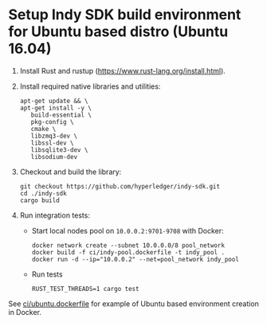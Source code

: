 # Setup Indy SDK build environment for Ubuntu based distro (Ubuntu 16.04)

1. Install Rust and rustup (https://www.rust-lang.org/install.html).
2. Install required native libraries and utilities:
   
   ```
   apt-get update && \
   apt-get install -y \
      build-essential \
      pkg-config \
      cmake \
      libzmq3-dev \
      libssl-dev \
      libsqlite3-dev \
      libsodium-dev
   ```
3. Checkout and build the library:
   
   ```
   git checkout https://github.com/hyperledger/indy-sdk.git
   cd ./indy-sdk
   cargo build
   ```
4. Run integration tests:
   * Start local nodes pool on `10.0.0.2:9701-9708` with Docker:
     
     ```
     docker network create --subnet 10.0.0.0/8 pool_network
     docker build -f ci/indy-pool.dockerfile -t indy_pool .
     docker run -d --ip="10.0.0.2" --net=pool_network indy_pool
     ```
   * Run tests
     
     ```
     RUST_TEST_THREADS=1 cargo test
     ```

See [ci/ubuntu.dockerfile](https://github.com/hyperledger/indy-sdk/tree/master/ci/ubuntu.dockerfile) for example of Ubuntu based environment creation in Docker.